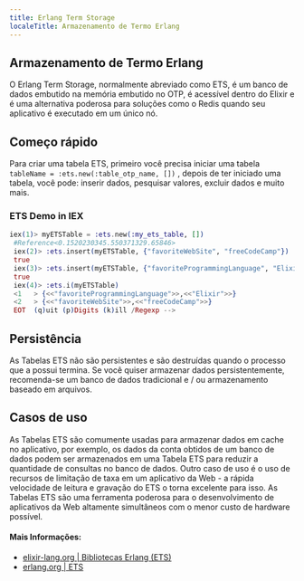```yaml
---
title: Erlang Term Storage
localeTitle: Armazenamento de Termo Erlang
---
```

## Armazenamento de Termo Erlang

O Erlang Term Storage, normalmente abreviado como ETS, é um banco de dados embutido na memória embutido no OTP, é acessível dentro do Elixir e é uma alternativa poderosa para soluções como o Redis quando seu aplicativo é executado em um único nó.

## Começo rápido

Para criar uma tabela ETS, primeiro você precisa iniciar uma tabela `tableName = :ets.new(:table_otp_name, [])` , depois de ter iniciado uma tabela, você pode: inserir dados, pesquisar valores, excluir dados e muito mais.

### ETS Demo in IEX

```elixir
iex(1)> myETSTable = :ets.new(:my_ets_table, []) 
 #Reference<0.1520230345.550371329.65846> 
 iex(2)> :ets.insert(myETSTable, {"favoriteWebSite", "freeCodeCamp"}) 
 true 
 iex(3)> :ets.insert(myETSTable, {"favoriteProgrammingLanguage", "Elixir"}) 
 true 
 iex(4)> :ets.i(myETSTable) 
 <1   > {<<"favoriteProgrammingLanguage">>,<<"Elixir">>} 
 <2   > {<<"favoriteWebSite">>,<<"freeCodeCamp">>} 
 EOT  (q)uit (p)Digits (k)ill /Regexp --> 
```

## Persistência

As Tabelas ETS não são persistentes e são destruídas quando o processo que a possui termina. Se você quiser armazenar dados persistentemente, recomenda-se um banco de dados tradicional e / ou armazenamento baseado em arquivos.

## Casos de uso

As Tabelas ETS são comumente usadas para armazenar dados em cache no aplicativo, por exemplo, os dados da conta obtidos de um banco de dados podem ser armazenados em uma Tabela ETS para reduzir a quantidade de consultas no banco de dados. Outro caso de uso é o uso de recursos de limitação de taxa em um aplicativo da Web - a rápida velocidade de leitura e gravação do ETS o torna excelente para isso. As Tabelas ETS são uma ferramenta poderosa para o desenvolvimento de aplicativos da Web altamente simultâneos com o menor custo de hardware possível.

#### Mais Informações:

*   [elixir-lang.org | Bibliotecas Erlang (ETS)](https://elixir-lang.org/getting-started/erlang-libraries.html#erlang-term-storage)
*   [erlang.org | ETS](http://erlang.org/doc/man/ets.html)